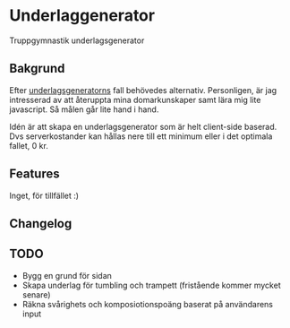 # Underlaggenerator
Truppgymnastik underlagsgenerator

## Bakgrund
Efter [underlagsgeneratorns](http://underlag.nu) fall behövedes alternativ.
Personligen, är jag intresserad av att återuppta mina domarkunskaper samt lära mig lite javascript. Så målen går lite hand i hand.

Idén är att skapa en underlagsgenerator som är helt client-side baserad. Dvs serverkostander kan hållas nere till ett minimum eller i det optimala fallet, 0 kr.

## Features
Inget, för tillfället :)


## Changelog


## TODO
* Bygg en grund för sidan
* Skapa underlag för tumbling och trampett (fristående kommer mycket senare)
* Räkna svårighets och komposiotionspoäng baserat på användarens input
